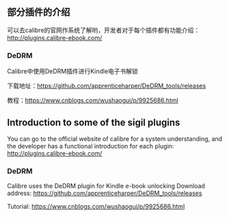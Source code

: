
## 部分插件的介绍

可以去calibre的官网作系统了解哟，开发者对于每个插件都有功能介绍：http://plugins.calibre-ebook.com/

### DeDRM
Calibre中使用DeDRM插件进行Kindle电子书解锁

下载地址：https://github.com/apprenticeharper/DeDRM_tools/releases

教程：https://www.cnblogs.com/wushaogui/p/9925686.html

## Introduction to some of the sigil plugins

You can go to the official website of calibre for a system understanding, and the developer has a functional introduction for each plugin: http://plugins.calibre-ebook.com/

### DeDRM
Calibre uses the DeDRM plugin for Kindle e-book unlocking
Download address: https://github.com/apprenticeharper/DeDRM_tools/releases

Tutorial: https://www.cnblogs.com/wushaogui/p/9925686.html
